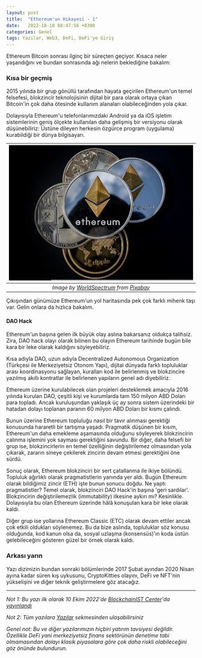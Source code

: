 ```yaml
---
layout: post
title:  "Ethereum'un Hikayesi - 1"
date:   2022-10-10 08:47:56 +0300
categories: Genel
tags: Yazılar, Web3, DeFi, DeFi'ye Giriş
---
```



Ethereum Bitcoin sonrası ilginç bir süreçten geçiyor. Kısaca neler yaşandığını ve bundan sonrasında ağı nelerin beklediğine bakalım: 

### Kısa bir geçmiş

2015 yılında bir grup gönüllü tarafından hayata geçirilen Ethereum'un temel felsefesi, blokzincir teknolojisinin dijital bir para olarak ortaya çıkan Bitcoin'in çok daha ötesinde kullanım alanaları olabileceğinden yola çıkar. 

Dolayısıyla Ethereum'u telefonlarımızdaki Android ya da iOS işletim sistemlerinin geniş ölçekte kullanılan daha gelişmiş bir versiyonu olarak düşünebiliriz: Üstüne dileyen herkesin özgürce program (uygulama) kurabildiği bir dünya bilgisayarı. 

| ![ethereum_1](/assets/cryptocurrency-3409658_800.jpg)|
|:--:| 
| *Image by [WorldSpectrum](https://pixabay.com/users/worldspectrum-7691421/) from [Pixabay](https://pixabay.com/)*|

Çıkışından günümüze Ethereum'un yol haritasında pek çok farklı mihenk taşı var. Gelin onlara da hızlıca bakalım. 

#### DAO Hack

Ethereum'un başına gelen ilk büyük olay aslına bakarsanız oldukça talihsiz. Zira, DAO hack olayı olarak bilinen bu olayın Ethereum tarihinde bugün bile kara bir leke olarak kaldığını söyleyebiliriz. 

Kısa adıyla DAO, uzun adıyla Decentralized Autonomous Organization (Türkçesi ile Merkeziyetsiz Otonom Yapı), dijital dünyada farklı topluluklar arası koordinasyonu sağlayan, kuralları kod ile belirlenmiş ve blokzincire yazılmış akıllı kontratlar ile belirlenen yapıların genel adı diyebiliriz. 

Ethereum üzerine kurulabilecek olan projeleri desteklemek amacıyla 2016 yılında kurulan DAO, çeşitli kişi ve kurumlarda tam 150 milyon ABD Doları para topladı. Ancak kuruluşundan yaklaşık üç ay sonra sistem üzerindeki bir hatadan dolayı toplanan paranın 60 milyon ABD Doları bir kısmı çalındı. 

Bunun üzerine Ethereum topluluğu nasıl bir tavır alınması gerektiği konusunda hararetli bir tartışma yaşadı. Pragmatik düşünen bir kısım, Ethereum'un daha emekleme aşamasında olduğunu söyleyerek blokzincirin çalınma işlemini yok sayması gerektiğini savundu. Bir diğer, daha felsefi bir grup ise, blokzincirlerin en temel özelliğinin değiştirilemez olmasından yola çıkarak, zararın sineye çekilerek zincirin devam etmesi gerektiğini öne sürdü. 

Sonuç olarak, Ethereum blokzinciri bir sert çatallanma ile ikiye bölündü. Topluluk ağırlıklı olarak pragmatistlerin yanında yer aldı. Bugün Ethereum olarak bildiğimiz zincir (ETH) işte bunun sonucu doğdu. Ne yaptı pragmatistler? Temel olarak, blokzinciri DAO Hack'in başına 'geri sardılar'. Blokzincirin değiştirilemezlik (immutability) ilkesine aykırı mı? Kesinlikle. Dolayısıyla bu olan Ethereum üzerinde hâlâ konuşulan kara bir leke olarak kaldı. 

Diğer grup ise yollarına Ethereum Classic (ETC) olarak devam ettiler ancak çok etkili oldukları söylenemez. Bu da bize aslında, topluluklar söz konusu olduğunda, kod kanun olsa da, sosyal uzlaşma (konsensüs)'ın koda üstün gelebileceğini gösteren güzel bir örnek olarak kaldı. 

### Arkası yarın
Yazı dizimizin bundan sonraki bölümlerinde 2017 Şubat ayından 2020 Nisan ayına kadar süren kış uykusunu, CryptoKitties olayını, DeFi ve NFT'nin yükselişini ve diğer teknik geliştirmelere göz atacağız. 

---

*Not 1: Bu yazı ilk olarak 10 Ekim 2022'de [BlockchainIST Center](https://medium.com/blockchainist-center)'da [yayınlandı]()*

*Not 2: Tüm yazılara [Yazılar](/articles/) sekmesinden ulaşabilirsiniz*

*Genel not: Bu ve diğer yazılarımızın hiçbiri yatırım tavsiyesi değildir. Özellikle DeFi yani merkeziyetsiz finans sektörünün denetime tabi olmamasından dolayı klasik piyasalara göre çok daha riskli olabileceğini göz önünde bulundurun.* 

